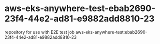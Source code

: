 # aws-eks-anywhere-test-ebab2690-23f4-44e2-ad81-e9882add8810-23
repository for use with E2E test job aws-eks-anywhere-test:ebab2690-23f4-44e2-ad81-e9882add8810-23
